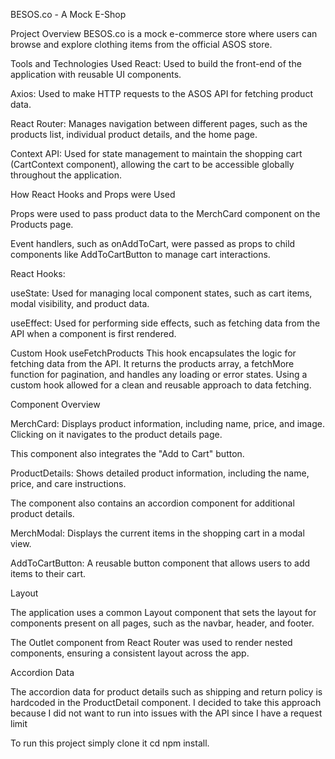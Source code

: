 BESOS.co - A Mock E-Shop

Project Overview
BESOS.co is a mock e-commerce store where users can browse and explore clothing items from the official ASOS store.

Tools and Technologies Used
React:
Used to build the front-end of the application with reusable UI components.

Axios:
Used to make HTTP requests to the ASOS API for fetching product data.

React Router:
Manages navigation between different pages, such as the products list, individual product details, and the home page.

Context API:
Used for state management to maintain the shopping cart (CartContext component), allowing the cart to be accessible globally throughout the application.

How React Hooks and Props were Used

Props were used to pass product data to the MerchCard component on the Products page.

Event handlers, such as onAddToCart, were passed as props to child components like AddToCartButton to manage cart interactions.

React Hooks:

useState: Used for managing local component states, such as cart items, modal visibility, and product data.

useEffect: Used for performing side effects, such as fetching data from the API when a component is first rendered.

Custom Hook useFetchProducts This hook encapsulates the logic for fetching data from the API. It returns the products array, a fetchMore function for pagination, and handles any loading or error states. Using a custom hook allowed for a clean and reusable approach to data fetching.

Component Overview

MerchCard: Displays product information, including name, price, and image. Clicking on it navigates to the product details page.

This component also integrates the "Add to Cart" button.

ProductDetails: Shows detailed product information, including the name, price, and care instructions.

The component also contains an accordion component for additional product details.

MerchModal: Displays the current items in the shopping cart in a modal view.

AddToCartButton: A reusable button component that allows users to add items to their cart.

Layout

The application uses a common Layout component that sets the layout for components present on all pages, such as the navbar, header, and footer.

The Outlet component from React Router was used to render nested components, ensuring a consistent layout across the app.

Accordion Data

The accordion data for product details such as shipping and return policy is hardcoded in the ProductDetail component. I decided to take this approach because I did not want to run into issues with the API since I have a request limit

To run this project simply clone it
cd
npm install.

